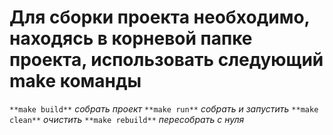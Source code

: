 # Для сборки проекта необходимо, находясь в корневой папке проекта, использовать следующий make команды


``` **make build** ```    _собрать проект_
``` **make run** ```      _собрать и запустить_
``` **make clean** ```    _очистить_
``` **make rebuild** ```  _пересобрать с нуля_
